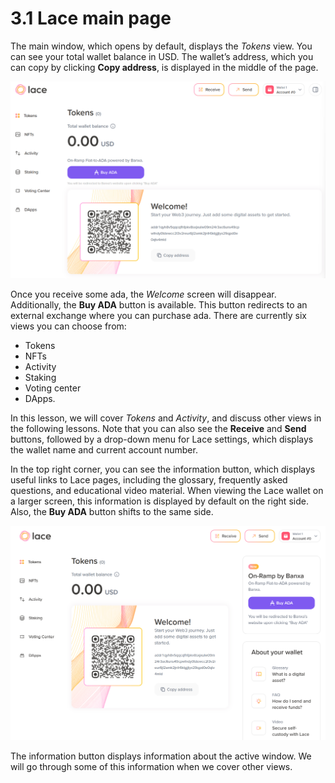 # 3.1 Lace main page

The main window, which opens by default, displays the *Tokens* view. You can see your total wallet balance in USD. The wallet’s address, which you can copy by clicking **Copy address**, is displayed in the middle of the page.

![Tokens view welcome window](images/03-01-01.png)

Once you receive some ada, the *Welcome* screen will disappear. Additionally, the **Buy ADA** button is available. This button redirects to an external exchange where you can purchase ada. There are currently six views you can choose from:

* Tokens  
* NFTs
* Activity  
* Staking  
* Voting center  
* DApps.

In this lesson, we will cover *Tokens* and *Activity*, and discuss other views in the following lessons. Note that you can also see the **Receive** and **Send** buttons, followed by a drop-down menu for Lace settings, which displays the wallet name and current account number.

In the top right corner, you can see the information button, which displays useful links to Lace pages, including the glossary, frequently asked questions, and educational video material. When viewing the Lace wallet on a larger screen, this information is displayed by default on the right side. Also, the **Buy ADA** button shifts to the same side.  

![Tokens view with information panel](images/03-01-02.png)

The information button displays information about the active window. We will go through some of this information when we cover other views.
